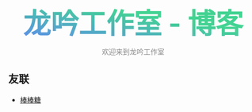 <style>
    .my_title {
        font-size: 56px;
        font-weight: bold;
        text-align: center;
        background: -webkit-linear-gradient(260deg,#42d392 40%,#647eff);
        background-clip: text;
        -webkit-background-clip: text;
        -webkit-text-fill-color: transparent;
        padding: 10px 0px;
    }
    .my_subtitle {
        text-align: center;
        color: #888;
    }
</style>

<div class="my_title">龙吟工作室 - 博客</div>
<div class="my_subtitle">欢迎来到龙吟工作室</div>

## 友联

- [棒棒糖](https://www.lollipoppp.com)
